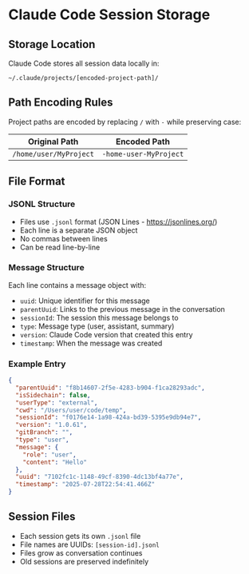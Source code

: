# Claude Code Session Storage

## Storage Location

Claude Code stores all session data locally in:
```
~/.claude/projects/[encoded-project-path]/
```

## Path Encoding Rules

Project paths are encoded by replacing `/` with `-` while preserving case:

| Original Path | Encoded Path |
|--------------|--------------|
| `/home/user/MyProject` | `-home-user-MyProject` |

## File Format

### JSONL Structure
- Files use `.jsonl` format (JSON Lines - https://jsonlines.org/)
- Each line is a separate JSON object
- No commas between lines
- Can be read line-by-line

### Message Structure
Each line contains a message object with:
- `uuid`: Unique identifier for this message
- `parentUuid`: Links to the previous message in the conversation
- `sessionId`: The session this message belongs to
- `type`: Message type (user, assistant, summary)
- `version`: Claude Code version that created this entry
- `timestamp`: When the message was created

### Example Entry
```json
{
  "parentUuid": "f8b14607-2f5e-4283-b904-f1ca28293adc",
  "isSidechain": false,
  "userType": "external",
  "cwd": "/Users/user/code/temp",
  "sessionId": "f0176e14-1a98-424a-bd39-5395e9db94e7",
  "version": "1.0.61",
  "gitBranch": "",
  "type": "user",
  "message": {
    "role": "user",
    "content": "Hello"
  },
  "uuid": "7102fc1c-1148-49cf-8390-4dc13bf4a77e",
  "timestamp": "2025-07-28T22:54:41.466Z"
}
```

## Session Files

- Each session gets its own `.jsonl` file
- File names are UUIDs: `[session-id].jsonl`
- Files grow as conversation continues
- Old sessions are preserved indefinitely